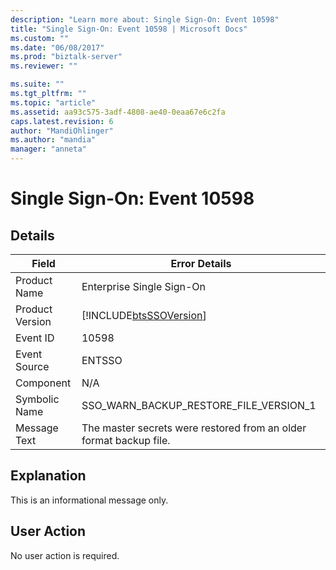 ```yaml
---
description: "Learn more about: Single Sign-On: Event 10598"
title: "Single Sign-On: Event 10598 | Microsoft Docs"
ms.custom: ""
ms.date: "06/08/2017"
ms.prod: "biztalk-server"
ms.reviewer: ""

ms.suite: ""
ms.tgt_pltfrm: ""
ms.topic: "article"
ms.assetid: aa93c575-3adf-4808-ae40-0eaa67e6c2fa
caps.latest.revision: 6
author: "MandiOhlinger"
ms.author: "mandia"
manager: "anneta"
---
```

# Single Sign-On: Event 10598
## Details  
  
| Field | Error Details |
|-----------------|--------------------------------------------------------------------|
|  Product Name   |                     Enterprise Single Sign-On                      |
| Product Version |     [!INCLUDE[btsSSOVersion](../includes/btsssoversion-md.md)]     |
|    Event ID     |                               10598                                |
|  Event Source   |                               ENTSSO                               |
|    Component    |                                N/A                                 |
|  Symbolic Name  |               SSO_WARN_BACKUP_RESTORE_FILE_VERSION_1               |
|  Message Text   | The master secrets were restored from an older format backup file. |
  
## Explanation  
 This is an informational message only.  
  
## User Action  
 No user action is required.
